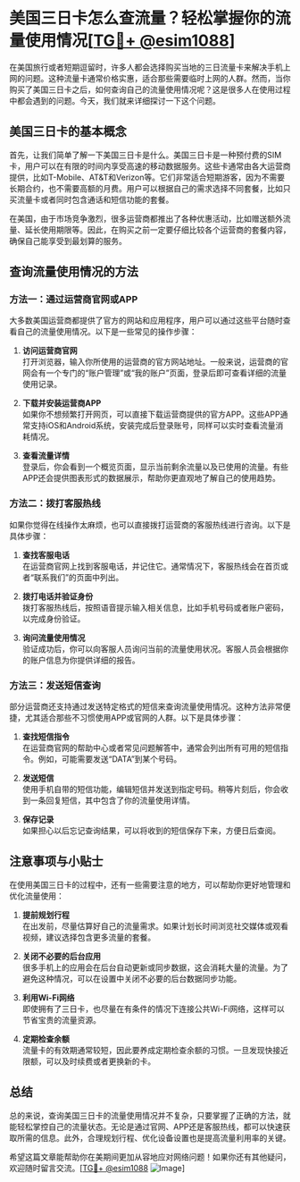 # 美国三日卡怎么查流量？轻松掌握你的流量使用情况[[TG💪+ @esim1088](https://t.me/s/esim1088)]

在美国旅行或者短期逗留时，许多人都会选择购买当地的三日流量卡来解决手机上网的问题。这种流量卡通常价格实惠，适合那些需要临时上网的人群。然而，当你购买了美国三日卡之后，如何查询自己的流量使用情况呢？这是很多人在使用过程中都会遇到的问题。今天，我们就来详细探讨一下这个问题。

## 美国三日卡的基本概念

首先，让我们简单了解一下美国三日卡是什么。美国三日卡是一种预付费的SIM卡，用户可以在有限的时间内享受高速的移动数据服务。这些卡通常由各大运营商提供，比如T-Mobile、AT&T和Verizon等。它们非常适合短期游客，因为不需要长期合约，也不需要高额的月费。用户可以根据自己的需求选择不同套餐，比如只买流量卡或者同时包含通话和短信功能的套餐。

在美国，由于市场竞争激烈，很多运营商都推出了各种优惠活动，比如赠送额外流量、延长使用期限等。因此，在购买之前一定要仔细比较各个运营商的套餐内容，确保自己能享受到最划算的服务。

## 查询流量使用情况的方法

### 方法一：通过运营商官网或APP

大多数美国运营商都提供了官方的网站和应用程序，用户可以通过这些平台随时查看自己的流量使用情况。以下是一些常见的操作步骤：

1. **访问运营商官网**  
   打开浏览器，输入你所使用的运营商的官方网站地址。一般来说，运营商的官网会有一个专门的“账户管理”或“我的账户”页面，登录后即可查看详细的流量使用记录。

2. **下载并安装运营商APP**  
   如果你不想频繁打开网页，可以直接下载运营商提供的官方APP。这些APP通常支持iOS和Android系统，安装完成后登录账号，同样可以实时查看流量消耗情况。

3. **查看流量详情**  
   登录后，你会看到一个概览页面，显示当前剩余流量以及已使用的流量。有些APP还会提供图表形式的数据展示，帮助你更直观地了解自己的使用趋势。

### 方法二：拨打客服热线

如果你觉得在线操作太麻烦，也可以直接拨打运营商的客服热线进行咨询。以下是具体步骤：

1. **查找客服电话**  
   在运营商官网上找到客服电话，并记住它。通常情况下，客服热线会在首页或者“联系我们”的页面中列出。

2. **拨打电话并验证身份**  
   拨打客服热线后，按照语音提示输入相关信息，比如手机号码或者账户密码，以完成身份验证。

3. **询问流量使用情况**  
   验证成功后，你可以向客服人员询问当前的流量使用状况。客服人员会根据你的账户信息为你提供详细的报告。

### 方法三：发送短信查询

部分运营商还支持通过发送特定格式的短信来查询流量使用情况。这种方法非常便捷，尤其适合那些不习惯使用APP或官网的人群。以下是具体步骤：

1. **查找短信指令**  
   在运营商官网的帮助中心或者常见问题解答中，通常会列出所有可用的短信指令。例如，可能需要发送“DATA”到某个号码。

2. **发送短信**  
   使用手机自带的短信功能，编辑短信并发送到指定号码。稍等片刻后，你会收到一条回复短信，其中包含了你的流量使用详情。

3. **保存记录**  
   如果担心以后忘记查询结果，可以将收到的短信保存下来，方便日后查阅。

## 注意事项与小贴士

在使用美国三日卡的过程中，还有一些需要注意的地方，可以帮助你更好地管理和优化流量使用：

1. **提前规划行程**  
   在出发前，尽量估算好自己的流量需求。如果计划长时间浏览社交媒体或观看视频，建议选择包含更多流量的套餐。

2. **关闭不必要的后台应用**  
   很多手机上的应用会在后台自动更新或同步数据，这会消耗大量的流量。为了避免这种情况，可以在设置中关闭不必要的后台数据同步功能。

3. **利用Wi-Fi网络**  
   即使拥有了三日卡，也尽量在有条件的情况下连接公共Wi-Fi网络，这样可以节省宝贵的流量资源。

4. **定期检查余额**  
   流量卡的有效期通常较短，因此要养成定期检查余额的习惯。一旦发现快接近限额，可以及时续费或者更换新的卡。

## 总结

总的来说，查询美国三日卡的流量使用情况并不复杂，只要掌握了正确的方法，就能轻松掌控自己的流量状态。无论是通过官网、APP还是客服热线，都可以快速获取所需的信息。此外，合理规划行程、优化设备设置也是提高流量利用率的关键。

希望这篇文章能帮助你在美期间更加从容地应对网络问题！如果你还有其他疑问，欢迎随时留言交流。[[TG💪+ @esim1088](https://t.me/s/esim1088) ![Image](https://i.postimg.cc/4NQfJmqS/Snipaste-2025-05-13-00-14-12.png)]